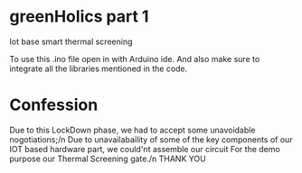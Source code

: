 # greenHolics part 1
Iot base smart thermal screening 

To use this .ino file open in with Arduino ide.
And also make sure to integrate all the libraries mentioned in the code.

# Confession #############################################
Due to this LockDown phase,
we had to accept some unavoidable nogotiations;/n
Due to unavailabaility of some of the key components of our IOT based hardware part, we could'nt assemble our circuit For the demo purpose our Thermal Screening gate./n
                            THANK YOU
